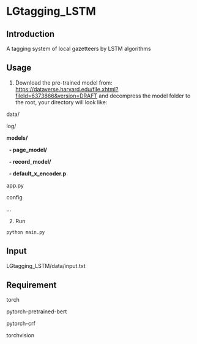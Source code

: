 # LGtagging_LSTM
## Introduction

A tagging system of local gazetteers by LSTM algorithms

## Usage

1. Download the pre-trained model from: https://dataverse.harvard.edu/file.xhtml?fileId=6373866&version=DRAFT and decompress the model folder to the root, your directory will look like:

data/

log/

**models/**

**&ensp;\- page_model/**
 
**&ensp;\- record_model/**
 
**&ensp;\- default_x_encoder.p**

app.py

config

...

2. Run

`python main.py`
    
## Input

LGtagging_LSTM/data/input.txt

## Requirement

torch

pytorch-pretrained-bert

pytorch-crf

torchvision
